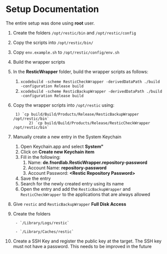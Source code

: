 # Setup Documentation

The entire setup was done using **root** user.




1) Create the folders `/opt/restic/bin` and `/opt/restic/config`

2) Copy the scripts into `/opt/restic/bin/`

3) Copy `env.example.sh` to `/opt/restic/config/env.sh`

4) Build the wrapper scripts

5) In the **ResticWrapper** folder, build the wrapper scripts as follows:

     1) `xcodebuild -scheme ResticCheckWrapper -derivedDataPath ./build -configuration Release build`
     2) `xcodebuild -scheme ResticBackupWrapper -derivedDataPath ./build -configuration Release build`

6) Copy the wrapper scripts into `/opt/restic` using:

        1) `cp build/Build/Products/Release/ResticBackupWrapper /opt/restic/bin`
              2) `cp build/Build/Products/Release/ResticCheckWrapper /opt/restic/bin`

7) Manually create a new entry in the System Keychain

   1) Open Keychain.app and select **System"**
   2) Click on **Create new Keychain item**
   3) Fill in the following:
       1) Name: **de.fnordlab.ResticWrapper.repository-password**
       2) Account Name: **repository-password**
       3) Account Password: **\<Restic Repository Password\>**
   4) Save the entry
   5) Search for the newly created entry using its name
   6) Open the entry and add the `ResticBackupWrapper` and `ResticCheckWrapper` to the applications that are always allowed

8) Give `restic` and `ResticBackupWrapper` **Full Disk Access**

9) Create the folders

        - `/Library/Logs/restic`

        - `/Library/Caches/restic`

10) Create a SSH Key and register the public key at the target. The SSH key must not have a password. This needs to be improved in the future